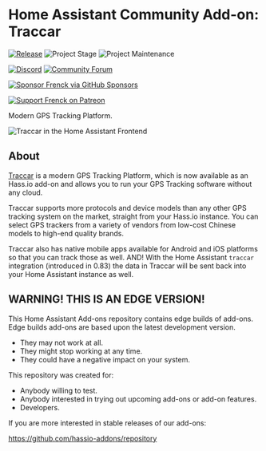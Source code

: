 # Home Assistant Community Add-on: Traccar

[![Release][release-shield]][release] ![Project Stage][project-stage-shield] ![Project Maintenance][maintenance-shield]

[![Discord][discord-shield]][discord] [![Community Forum][forum-shield]][forum]

[![Sponsor Frenck via GitHub Sponsors][github-sponsors-shield]][github-sponsors]

[![Support Frenck on Patreon][patreon-shield]][patreon]

Modern GPS Tracking Platform.

![Traccar in the Home Assistant Frontend][screenshot]

## About

[Traccar][traccar] is a modern GPS Tracking Platform, which is now available
as an Hass.io add-on and allows you to run your GPS Tracking software without
any cloud.

Traccar supports more protocols and device models than any other GPS tracking
system on the market, straight from your Hass.io instance. You can select GPS
trackers from a variety of vendors from low-cost Chinese models to high-end
quality brands.

Traccar also has native mobile apps available for Android and iOS platforms
so that you can track those as well. AND! With the Home Assistant `traccar`
integration (introduced in 0.83) the data in Traccar will be sent back into
your Home Assistant instance as well.

## WARNING! THIS IS AN EDGE VERSION!

This Home Assistant Add-ons repository contains edge builds of add-ons.
Edge builds add-ons are based upon the latest development version.

- They may not work at all.
- They might stop working at any time.
- They could have a negative impact on your system.

This repository was created for:

- Anybody willing to test.
- Anybody interested in trying out upcoming add-ons or add-on features.
- Developers.

If you are more interested in stable releases of our add-ons:

<https://github.com/hassio-addons/repository>


[discord-shield]: https://img.shields.io/discord/478094546522079232.svg
[discord]: https://discord.me/hassioaddons
[forum-shield]: https://img.shields.io/badge/community-forum-brightgreen.svg
[forum]: https://community.home-assistant.io/t/home-assistant-community-add-on-traccar/81407?u=frenck
[github-sponsors-shield]: https://frenck.dev/wp-content/uploads/2019/12/github_sponsor.png
[github-sponsors]: https://github.com/sponsors/frenck
[maintenance-shield]: https://img.shields.io/maintenance/yes/2024.svg
[patreon-shield]: https://frenck.dev/wp-content/uploads/2019/12/patreon.png
[patreon]: https://www.patreon.com/frenck
[project-stage-shield]: https://img.shields.io/badge/project%20stage-experimental-yellow.svg
[release-shield]: https://img.shields.io/badge/version-b9c104d-blue.svg
[release]: https://github.com/hassio-addons/addon-traccar/tree/b9c104d
[screenshot]: https://github.com/hassio-addons/addon-traccar/raw/main/images/screenshot.png
[traccar]: https://www.traccar.org